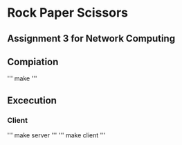 # Rock Paper Scissors
## Assignment 3 for Network Computing

## Compiation
'''
make
'''
## Excecution
### Client 
'''
make server
'''
'''
make client
'''
